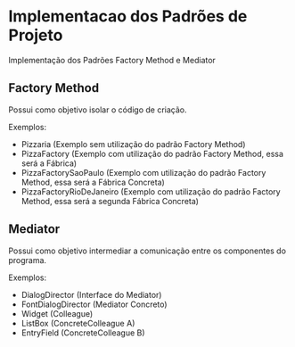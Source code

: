 # Implementacao dos Padrões de Projeto
Implementação dos Padrões Factory Method e Mediator

## Factory Method

Possui como objetivo isolar o código de criação.

Exemplos: 
  - Pizzaria (Exemplo sem utilização do padrão Factory Method)
  - PizzaFactory (Exemplo com utilização do padrão Factory Method, essa será a Fábrica)
  - PizzaFactorySaoPaulo (Exemplo com utilização do padrão Factory Method, essa será a Fábrica Concreta)
  - PizzaFactoryRioDeJaneiro (Exemplo com utilização do padrão Factory Method, essa será a segunda Fábrica Concreta)

## Mediator

Possui como objetivo intermediar a comunicação entre os componentes do programa.

Exemplos:
  - DialogDirector (Interface do Mediator)
  - FontDialogDirector (Mediator Concreto)
  - Widget (Colleague)
  - ListBox (ConcreteColleague A)
  - EntryField (ConcreteColleague B)
 
